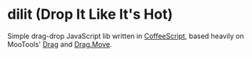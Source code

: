# dilit (Drop It Like It's Hot)

Simple drag-drop JavaScript lib written in [CoffeeScript](http://jashkenas.github.com/coffee-script/), based heavily on MooTools' [Drag](https://github.com/mootools/mootools-more/blob/master/Source/Drag/Drag.js) and [Drag.Move](https://github.com/mootools/mootools-more/blob/master/Source/Drag/Drag.Move.js).
